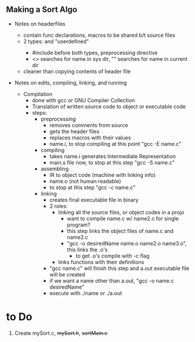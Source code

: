 ## Making a Sort Algo

- Notes on headerfiles
	- contain func declarations, macros to be shared b/t source files
	- 2 types: <compiler> and "userdefined"
		- #include before both types, preprocessing directive
		- <> searches for name in sys dir, "" searches for name in current dir
	- cleaner than copying contents of header file

- Notes on edits, compiling, linking, and running
	- Compilation
		- done with gcc or GNU Compiler Collection
		- Translation of written source code to object or executable code 
		- steps: 
			- preprocessing
				- removes comments from source
				- gets the header files
				- replaces macros with their values
				- name.i, to stop compiling at this point "gcc -E name.c"
			- compiling
				- takes name.i generates Intermediate Representation
				- main.s file now, to stop at this step "gcc -S name.c"
			- assembling
				- IR to object code (machine with linking info)
				- name.o (not human readable)
				- to stop at this step "gcc -c name.c"
			- linking
				- creates final executable file in binary
				- 2 roles:
					- linking all the source files, or object codes in a projo
						- want to compile name.c w/ name2.c for single program?
						- this step links the object files of name.c and name2.c
						- "gcc -o desiredName name.o name2.o name3.o", this links the .o's
							- to get .o's compile with -c flag
					- links functions with their definitions
				- "gcc name.c" will finish this step and a.out executable file will be created 
				- if we want a name other than a.out, "gcc -o name.c desiredName"
				- execute with ./name or ./a.out 


# to Do

1. Create mySort.c, ~~mySort.h~~, ~~sortMain.c~~



